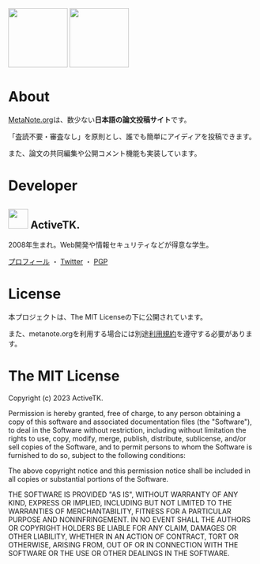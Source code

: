 <div style="object-fit:cover;">
  <img src="https://cdn.jsdelivr.net/gh/ActiveTK/MetaNote@giticons/MetaNote.png" style="width:120px;height:120px;">
  <img src="https://cdn.jsdelivr.net/gh/ActiveTK/MetaNote@giticons/MetaNote-ASCII.png" style="width:auto;height:120px;">
</div>
                                           
# About
<a href="https://metanote.org/" target="_blank">MetaNote.org</a>は、数少ない<b>日本語の論文投稿サイト</b>です。

「査読不要・審査なし」を原則とし、誰でも簡単にアイディアを投稿できます。

また、論文の共同編集や公開コメント機能も実装しています。

# Developer
<h2>
  <img style="width:40px;height:40px;" src="https://www.activetk.jp/icon/activetk-v2_40x40.png">
  ActiveTK.
</h2>

2008年生まれ。Web開発や情報セキュリティなどが得意な学生。

[プロフィール](https://profile.activetk.jp/) ・ [Twitter](https://twitter.com/ActiveTK5929) ・ [PGP](https://www.activetk.jp/pgp) 

# License
本プロジェクトは、The MIT Licenseの下に公開されています。

また、metanote.orgを利用する場合には別途<a href="https://metanote.org/tos" target="_blank">利用規約</a>を遵守する必要があります。

# The MIT License
Copyright (c) 2023 ActiveTK.

Permission is hereby granted, free of charge, to any person obtaining a copy of this software and associated documentation files (the "Software"), to deal in the Software without restriction, including without limitation the rights to use, copy, modify, merge, publish, distribute, sublicense, and/or sell copies of the Software, and to permit persons to whom the Software is furnished to do so, subject to the following conditions:

The above copyright notice and this permission notice shall be included in all copies or substantial portions of the Software.

THE SOFTWARE IS PROVIDED "AS IS", WITHOUT WARRANTY OF ANY KIND, EXPRESS OR IMPLIED, INCLUDING BUT NOT LIMITED TO THE WARRANTIES OF MERCHANTABILITY, FITNESS FOR A PARTICULAR PURPOSE AND NONINFRINGEMENT. IN NO EVENT SHALL THE AUTHORS OR COPYRIGHT HOLDERS BE LIABLE FOR ANY CLAIM, DAMAGES OR OTHER LIABILITY, WHETHER IN AN ACTION OF CONTRACT, TORT OR OTHERWISE, ARISING FROM, OUT OF OR IN CONNECTION WITH THE SOFTWARE OR THE USE OR OTHER DEALINGS IN THE SOFTWARE.
